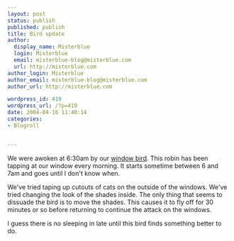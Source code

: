 ```yaml
---
layout: post
status: publish
published: publish
title: Bird update
author:
  display_name: Misterblue
  login: Misterblue
  email: misterblue-blog@misterblue.com
  url: http://misterblue.com
author_login: Misterblue
author_email: misterblue-blog@misterblue.com
author_url: http://misterblue.com

wordpress_id: 419
wordpress_url: /?p=419
date: 2004-04-16 11:40:14
categories:
- Blogroll


---
```

<p>
We were awoken at 6:30am by our
<a href="http://www.misterblue.com/mt/archives/20040411-birds_at_the_window.html">window bird</a>.
This robin has been tapping at our window every morning.
It starts sometime between 6 and 7am and goes until I don't know when.
</p>
<p>
We've tried taping up cutouts of cats on the outside of the windows.
We've tried changing the look of the shades inside.
The only thing that seems to dissuade the bird is to move the shades.
This causes it to fly off for 30 minutes or so before returning to continue the
attack on the windows.
</p>
<p>
I guess there is no sleeping in late until this bird finds something better to do.
</p>
